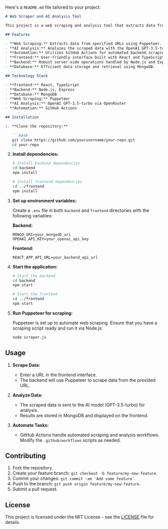 Here's a `README.md` file tailored to your project:

```markdown
# Web Scraper and AI Analysis Tool

This project is a web scraping and analysis tool that extracts data from given URLs, analyzes it using AI, and presents the results through a web interface. The system is built using React TypeScript for the frontend, Node.js and Express for the backend, MongoDB for data storage, and Puppeteer for scraping automation. The AI model used for analysis is `openai/gpt-3.5-turbo`, accessed through OpenRouter.

## Features

- **Web Scraping:** Extracts data from specified URLs using Puppeteer.
- **AI Analysis:** Analyzes the scraped data with the OpenAI GPT-3.5-turbo model.
- **Automation:** Utilizes GitHub Actions for automated backend scraping and analysis tasks.
- **Frontend:** User-friendly interface built with React and TypeScript.
- **Backend:** Robust server-side operations handled by Node.js and Express.
- **Database:** Efficient data storage and retrieval using MongoDB.

## Technology Stack

- **Frontend:** React, TypeScript
- **Backend:** Node.js, Express
- **Database:** MongoDB
- **Web Scraping:** Puppeteer
- **AI Analysis:** OpenAI GPT-3.5-turbo via OpenRouter
- **Automation:** GitHub Actions

## Installation

1. **Clone the repository:**

   ```bash
   git clone https://github.com/yourusername/your-repo.git
   cd your-repo
   ```

2. **Install dependencies:**

   ```bash
   # Install backend dependencies
   cd backend
   npm install
   
   # Install frontend dependencies
   cd ../frontend
   npm install
   ```

3. **Set up environment variables:**

   Create a `.env` file in both `backend` and `frontend` directories with the following variables:

   **Backend:**
   ```
   MONGO_URI=your_mongodb_uri
   OPENAI_API_KEY=your_openai_api_key
   ```

   **Frontend:**
   ```
   REACT_APP_API_URL=your_backend_api_url
   ```

4. **Start the application:**

   ```bash
   # Start the backend
   cd backend
   npm start
   
   # Start the frontend
   cd ../frontend
   npm start
   ```

5. **Run Puppeteer for scraping:**

   Puppeteer is set up to automate web scraping. Ensure that you have a scraping script ready and run it via Node.js:

   ```bash
   node scraper.js
   ```

## Usage

1. **Scrape Data:**
   - Enter a URL in the frontend interface.
   - The backend will use Puppeteer to scrape data from the provided URL.

2. **Analyze Data:**
   - The scraped data is sent to the AI model (GPT-3.5-turbo) for analysis.
   - Results are stored in MongoDB and displayed on the frontend.

3. **Automate Tasks:**
   - GitHub Actions handle automated scraping and analysis workflows. Modify the `.github/workflows` scripts as needed.

## Contributing

1. Fork the repository.
2. Create your feature branch: `git checkout -b feature/my-new-feature`.
3. Commit your changes: `git commit -am 'Add some feature'`.
4. Push to the branch: `git push origin feature/my-new-feature`.
5. Submit a pull request.

## License

This project is licensed under the MIT License - see the [LICENSE](LICENSE) file for details.
